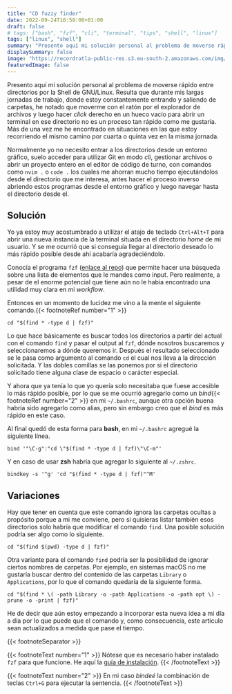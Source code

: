 ```yaml
---
title: "CD fuzzy finder"
date: 2022-09-24T16:59:00+01:00
draft: false
# tags: ["bash", "fzf", "cli", "terminal", "tips", "shell", "linux"]
tags: ["linux", "shell"]
summary: "Presento aquí mi solución personal al problema de moverse rápido entre directorios por la Shell de GNU/Linux."
displaySummary: false
image: "https://recordratla-public-res.s3.eu-south-2.amazonaws.com/img/20220924/fzf-1300.jpg"
featuredImage: false
---
```


Presento aquí mi solución personal al problema de moverse rápido entre directorios por la Shell de GNU/Linux. Resulta que durante mis largas jornadas de trabajo, donde estoy
constantemente entrando y saliendo de carpetas, he notado que moverme
con el ratón por el explorador de archivos y luego hacer *click* derecho
en un hueco vacío para abrir un terminal en ese directorio no es un
proceso tan rápido como me gustaría. Más de una vez me he encontrado en
situaciones en las que estoy recorriendo el mismo camino por cuarta o
quinta vez en la misma jornada.

Normalmente yo no necesito entrar a los directorios desde un entorno
gráfico, suelo acceder para utilizar Git en modo *cli*, gestionar
archivos o abrir un proyecto entero en el editor de código de turno, con
comandos como `nvim .` o `code .` los cuales me ahorran mucho tiempo
ejecutándolos desde el directorio que me interesa, antes hacer el
proceso inverso abriendo estos programas desde el entorno gráfico y
luego navegar hasta el directorio desde el.

## Solución

Yo ya estoy muy acostumbrado a utilizar el atajo de teclado `Ctrl+Alt+T`
para abrir una nueva instancia de la terminal situada en el directorio
*home* de mi usuario. Y se me ocurrió que si conseguía llegar al
directorio deseado lo más rápido posible desde ahí acabaría
agradeciéndolo.

Conocía el programa `fzf` ([enlace al repo](https://github.com/junegunn/fzf))
que permite hacer una búsqueda sobre una lista de elementos que le
mandes como input. Pero realmente, a pesar de el enorme potencial que
tiene aún no le había encontrado una utilidad muy clara en mi
*workflow*.

Entonces en un momento de lucidez me vino a la mente el siguiente
comando.{{< footnoteRef number="1" >}}

    cd "$(find * -type d | fzf)"

Lo que hace básicamente es buscar todos los directorios a partir del
actual con el comando `find` y pasar el output al `fzf`, dónde nosotros
buscaremos y seleccionaremos a dónde queremos ir. Después el resultado
seleccionado se le pasa como argumento al comando `cd` el cual nos lleva
a la dirección solicitada. Y las dobles comillas se las ponemos por si
el directorio solicitado tiene alguna clase de espacio o carácter
especial.

Y ahora que ya tenía lo que yo quería solo necesitaba que fuese
accesible lo más rápido posible, por lo que se me ocurrió agregarlo como
un *bind*{{< footnoteRef number="2" >}} en mi `~/.bashrc`, aunque otra opción buena habría sido
agregarlo como alias, pero sin embargo creo que el *bind* es más rápido
en este caso.

Al final quedó de esta forma para **bash**, en mi `~/.bashrc` agregué la
siguiente línea.

    bind '"\C-g":"cd \"$(find * -type d | fzf)\"\C-m"'

Y en caso de usar **zsh** habría que agregar lo siguiente al `~/.zshrc`.

    bindkey -s '^g' 'cd "$(find * -type d | fzf)"^M'

## Variaciones

Hay que tener en cuenta que este comando ignora las carpetas ocultas a
propósito porque a mi me conviene, pero si quisieras listar también esos
directorios solo habría que modificar el comando `find`. Una posible
solución podría ser algo como lo siguiente.

    cd "$(find $(pwd) -type d | fzf)"

Otra variante para el comando `find` podría ser la posibilidad de
ignorar ciertos nombres de carpetas. Por ejemplo, en sistemas macOS no
me gustaría buscar dentro del contenido de las carpetas `Library` o
`Applications`, por lo que el comando quedaría de la siguiente forma.

    cd "$(find * \( -path Library -o -path Applications -o -path opt \) -prune -o -print | fzf)"

He de decir que aún estoy empezando a incorporar esta nueva idea a mi día a día por lo que puede que el comando y, como consecuencia, este articulo sean actualizados a medida que pase el tiempo.

{{< footnoteSeparator >}}

{{< footnoteText number="1" >}}
Nótese que es necesario haber instalado `fzf` para que funcione. He aquí la [guía de instalación](https://github.com/junegunn/fzf#installation).
{{< /footnoteText >}}

{{< footnoteText number="2" >}}
En mi caso *bindeé* la combinación de teclas `Ctrl+G` para ejecutar la sentencia.
{{< /footnoteText >}}

